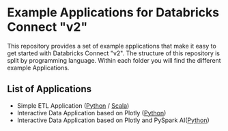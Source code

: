 # Example Applications for Databricks Connect "v2"

This repository provides a set of example applications that make it easy to get started
with Databricks Connect "v2". The structure of this repository is split by programming
language. Within each folder you will find the different example Applications.

## List of Applications

* Simple ETL Application ([Python](python/ETL/README.md) / [Scala](scala/ETL/README.md))
* Interactive Data Application based on Plotly ([Python](python/Plotly/README.md))
* Interactive Data Application based on Plotly and PySpark AI([Python](python/Plotly-AI/README.md))